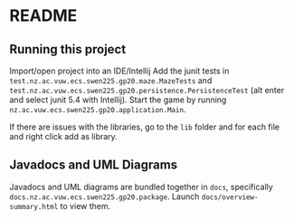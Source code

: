 # README

## Running this project
Import/open project into an IDE/Intellij
Add the junit tests in `test.nz.ac.vuw.ecs.swen225.gp20.maze.MazeTests` and `test.nz.ac.vuw.ecs.swen225.gp20.persistence.PersistenceTest` (alt enter and select junit 5.4 with Intellij).
Start the game by running `nz.ac.vuw.ecs.swen225.gp20.application.Main`.

If there are issues with the libraries, go to the `lib` folder and for each file and right click add as library.

## Javadocs and UML Diagrams
Javadocs and UML diagrams are bundled together in `docs`, specifically `docs.nz.ac.vuw.ecs.swen225.gp20.package`.
Launch `docs/overview-summary.html` to view them.